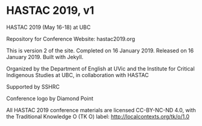 # HASTAC 2019, v1

HASTAC 2019 (May 16-18) at UBC

Repository for Conference Website: hastac2019.org 

This is version 2 of the site. Completed on 16 January 2019. Released on 16 January 2019. Built with Jekyll.  

Organized by the Department of English at UVic and the Institute for Critical Indigenous Studies at UBC, in collaboration with HASTAC 

Supported by SSHRC 

Conference logo by Diamond Point 

All HASTAC 2019 conference materials are licensed CC-BY-NC-ND 4.0, with the Traditional Knowledge O (TK O) label: http://localcontexts.org/tk/o/1.0
